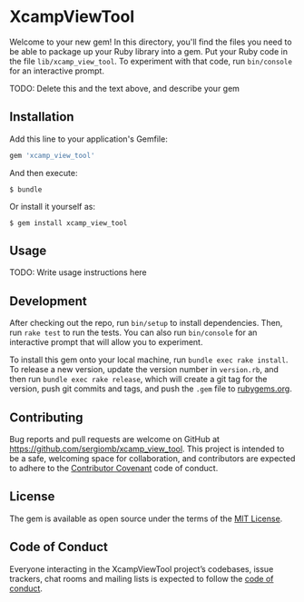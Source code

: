 # XcampViewTool

Welcome to your new gem! In this directory, you'll find the files you need to be able to package up your Ruby library into a gem. Put your Ruby code in the file `lib/xcamp_view_tool`. To experiment with that code, run `bin/console` for an interactive prompt.

TODO: Delete this and the text above, and describe your gem

## Installation

Add this line to your application's Gemfile:

```ruby
gem 'xcamp_view_tool'
```

And then execute:

    $ bundle

Or install it yourself as:

    $ gem install xcamp_view_tool

## Usage

TODO: Write usage instructions here

## Development

After checking out the repo, run `bin/setup` to install dependencies. Then, run `rake test` to run the tests. You can also run `bin/console` for an interactive prompt that will allow you to experiment.

To install this gem onto your local machine, run `bundle exec rake install`. To release a new version, update the version number in `version.rb`, and then run `bundle exec rake release`, which will create a git tag for the version, push git commits and tags, and push the `.gem` file to [rubygems.org](https://rubygems.org).

## Contributing

Bug reports and pull requests are welcome on GitHub at https://github.com/sergiomb/xcamp_view_tool. This project is intended to be a safe, welcoming space for collaboration, and contributors are expected to adhere to the [Contributor Covenant](http://contributor-covenant.org) code of conduct.

## License

The gem is available as open source under the terms of the [MIT License](http://opensource.org/licenses/MIT).

## Code of Conduct

Everyone interacting in the XcampViewTool project’s codebases, issue trackers, chat rooms and mailing lists is expected to follow the [code of conduct](https://github.com/sergiomb/xcamp_view_tool/blob/master/CODE_OF_CONDUCT.md).

